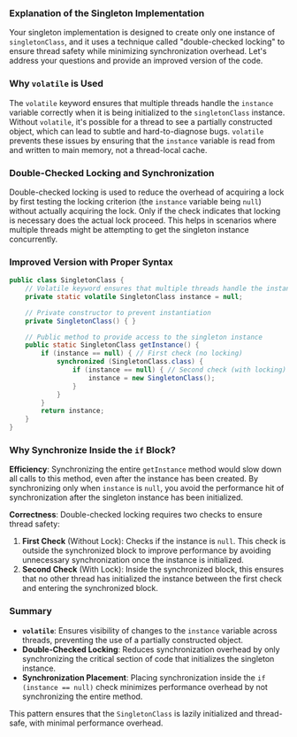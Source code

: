 ### Explanation of the Singleton Implementation

Your singleton implementation is designed to create only one instance of `singletonClass`, and it uses a technique called "double-checked locking" to ensure thread safety while minimizing synchronization overhead. Let's address your questions and provide an improved version of the code.

### Why `volatile` is Used

The `volatile` keyword ensures that multiple threads handle the `instance` variable correctly when it is being initialized to the `singletonClass` instance. Without `volatile`, it's possible for a thread to see a partially constructed object, which can lead to subtle and hard-to-diagnose bugs. `volatile` prevents these issues by ensuring that the `instance` variable is read from and written to main memory, not a thread-local cache.

### Double-Checked Locking and Synchronization

Double-checked locking is used to reduce the overhead of acquiring a lock by first testing the locking criterion (the `instance` variable being `null`) without actually acquiring the lock. Only if the check indicates that locking is necessary does the actual lock proceed. This helps in scenarios where multiple threads might be attempting to get the singleton instance concurrently.

### Improved Version with Proper Syntax

```java
public class SingletonClass {
    // Volatile keyword ensures that multiple threads handle the instance correctly
    private static volatile SingletonClass instance = null;

    // Private constructor to prevent instantiation
    private SingletonClass() { }

    // Public method to provide access to the singleton instance
    public static SingletonClass getInstance() {
        if (instance == null) { // First check (no locking)
            synchronized (SingletonClass.class) {
                if (instance == null) { // Second check (with locking)
                    instance = new SingletonClass();
                }
            }
        }
        return instance;
    }
}
```

### Why Synchronize Inside the `if` Block?

**Efficiency**: Synchronizing the entire `getInstance` method would slow down all calls to this method, even after the instance has been created. By synchronizing only when `instance` is `null`, you avoid the performance hit of synchronization after the singleton instance has been initialized.

**Correctness**: Double-checked locking requires two checks to ensure thread safety:

1. **First Check** (Without Lock): Checks if the instance is `null`. This check is outside the synchronized block to improve performance by avoiding unnecessary synchronization once the instance is initialized.
2. **Second Check** (With Lock): Inside the synchronized block, this ensures that no other thread has initialized the instance between the first check and entering the synchronized block.

### Summary

- **`volatile`**: Ensures visibility of changes to the `instance` variable across threads, preventing the use of a partially constructed object.
- **Double-Checked Locking**: Reduces synchronization overhead by only synchronizing the critical section of code that initializes the singleton instance.
- **Synchronization Placement**: Placing synchronization inside the `if (instance == null)` check minimizes performance overhead by not synchronizing the entire method.

This pattern ensures that the `SingletonClass` is lazily initialized and thread-safe, with minimal performance overhead.